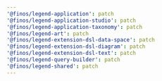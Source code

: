 ```yaml
---
'@finos/legend-application': patch
'@finos/legend-application-studio': patch
'@finos/legend-application-taxonomy': patch
'@finos/legend-art': patch
'@finos/legend-extension-dsl-data-space': patch
'@finos/legend-extension-dsl-diagram': patch
'@finos/legend-extension-dsl-text': patch
'@finos/legend-query-builder': patch
'@finos/legend-shared': patch
---
```

